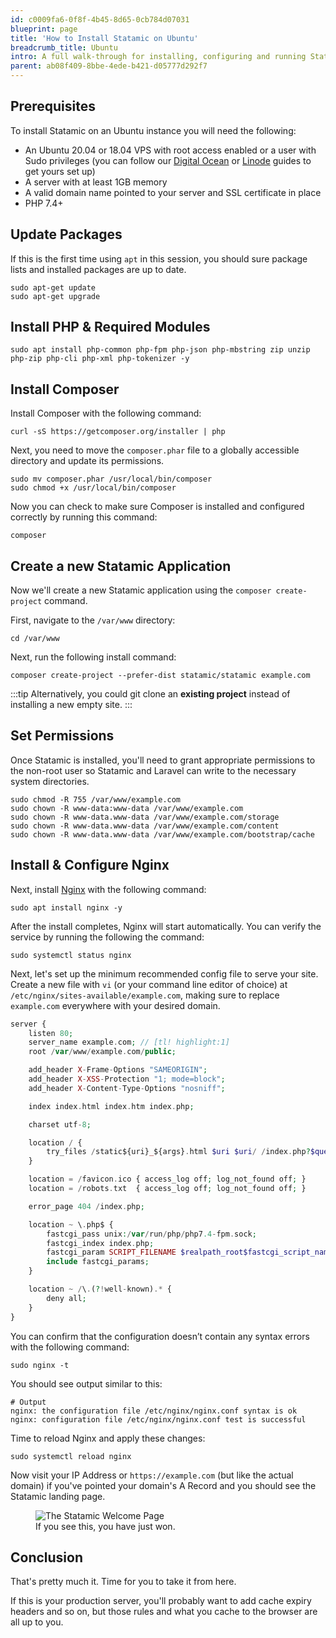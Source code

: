 ```yaml
---
id: c0009fa6-0f8f-4b45-8d65-0cb784d07031
blueprint: page
title: 'How to Install Statamic on Ubuntu'
breadcrumb_title: Ubuntu
intro: A full walk-through for installing, configuring and running Statamic on an Ubuntu server, perfect for production use.
parent: ab08f409-8bbe-4ede-b421-d05777d292f7
---
```

## Prerequisites

To install Statamic on an Ubuntu instance you will need the following:

- An Ubuntu 20.04 or 18.04 VPS with root access enabled or a user with Sudo privileges (you can follow our [Digital Ocean](/installing/digital-ocean) or [Linode](/installing/linode) guides to get yours set up)
- A server with at least 1GB memory
- A valid domain name pointed to your server and SSL certificate in place
- PHP 7.4+


## Update Packages

If this is the first time using `apt` in this session, you should sure package lists and installed packages are up to date.

``` shell
sudo apt-get update
sudo apt-get upgrade
```

## Install PHP & Required Modules

``` shell
sudo apt install php-common php-fpm php-json php-mbstring zip unzip php-zip php-cli php-xml php-tokenizer -y
```

## Install Composer

Install Composer with the following command:

``` curl
curl -sS https://getcomposer.org/installer | php
```

Next, you need to move the `composer.phar` file to a globally accessible directory and update its permissions.

``` shell
sudo mv composer.phar /usr/local/bin/composer
sudo chmod +x /usr/local/bin/composer
```

Now you can check to make sure Composer is installed and configured correctly by running this command:

``` shell
composer
```


## Create a new Statamic Application

Now we'll create a new Statamic application using the `composer create-project` command.

First, navigate to the `/var/www` directory:

``` shell
cd /var/www
```

Next, run the following install command:

``` shell
composer create-project --prefer-dist statamic/statamic example.com
```

:::tip
Alternatively, you could git clone an **existing project** instead of installing a new empty site.
:::

## Set Permissions

Once Statamic is installed, you'll need to grant appropriate permissions to the non-root user so Statamic and Laravel can write to the necessary system directories.

``` shell
sudo chmod -R 755 /var/www/example.com
sudo chown -R www-data:www-data /var/www/example.com
sudo chown -R www-data.www-data /var/www/example.com/storage
sudo chown -R www-data.www-data /var/www/example.com/content
sudo chown -R www-data.www-data /var/www/example.com/bootstrap/cache
```


## Install & Configure Nginx

Next, install [Nginx](https://nginx.com) with the following command:

``` shell
sudo apt install nginx -y
```

After the install completes, Nginx will start automatically. You can verify the service by running the following the command:

``` shell
sudo systemctl status nginx
```

Next, let's set up the minimum recommended config file to serve your site. Create a new file with `vi` (or your command line editor of choice) at `/etc/nginx/sites-available/example.com`, making sure to replace `example.com` everywhere with your desired domain.


```php
server {
    listen 80;
    server_name example.com; // [tl! highlight:1]
    root /var/www/example.com/public;

    add_header X-Frame-Options "SAMEORIGIN";
    add_header X-XSS-Protection "1; mode=block";
    add_header X-Content-Type-Options "nosniff";

    index index.html index.htm index.php;

    charset utf-8;

    location / {
        try_files /static${uri}_${args}.html $uri $uri/ /index.php?$query_string;
    }

    location = /favicon.ico { access_log off; log_not_found off; }
    location = /robots.txt  { access_log off; log_not_found off; }

    error_page 404 /index.php;

    location ~ \.php$ {
        fastcgi_pass unix:/var/run/php/php7.4-fpm.sock;
        fastcgi_index index.php;
        fastcgi_param SCRIPT_FILENAME $realpath_root$fastcgi_script_name;
        include fastcgi_params;
    }

    location ~ /\.(?!well-known).* {
        deny all;
    }
}
```

You can confirm that the configuration doesn’t contain any syntax errors with the following command:

``` shell
sudo nginx -t
```

You should see output similar to this:

``` shell
# Output
nginx: the configuration file /etc/nginx/nginx.conf syntax is ok
nginx: configuration file /etc/nginx/nginx.conf test is successful
```

Time to reload Nginx and apply these changes:

``` shell
sudo systemctl reload nginx
```

Now visit your IP Address or `https://example.com` (but like the actual domain) if you've pointed your domain's A Record and you should see the Statamic landing page.

<figure>
    <img src="/img/quick-start/installed.png" alt="The Statamic Welcome Page">
    <figcaption>If you see this, you have just won.</figcaption>
</figure>

## Conclusion

That's pretty much it. Time for you to take it from here.

If this is your production server, you'll probably want to add cache expiry headers and so on, but those rules and what you cache to the browser are all up to you.
